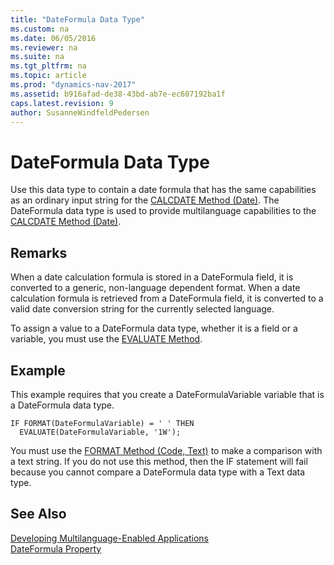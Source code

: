 ```yaml
---
title: "DateFormula Data Type"
ms.custom: na
ms.date: 06/05/2016
ms.reviewer: na
ms.suite: na
ms.tgt_pltfrm: na
ms.topic: article
ms.prod: "dynamics-nav-2017"
ms.assetid: b916afad-de38-43bd-ab7e-ec607192ba1f
caps.latest.revision: 9
author: SusanneWindfeldPedersen
---
```

# DateFormula Data Type
Use this data type to contain a date formula that has the same capabilities as an ordinary input string for the [CALCDATE Method \(Date\)](CALCDATE-Method--Date-.md). The DateFormula data type is used to provide multilanguage capabilities to the [CALCDATE Method \(Date\)](../methods/devenv-calcdate-method-date.md).  

## Remarks  
 When a date calculation formula is stored in a DateFormula field, it is converted to a generic, non-language dependent format. When a date calculation formula is retrieved from a DateFormula field, it is converted to a valid date conversion string for the currently selected language.  

 To assign a value to a DateFormula data type, whether it is a field or a variable, you must use the [EVALUATE Method](../methods/devenv-evaluate-method.md).  

## Example  
 This example requires that you create a DateFormulaVariable variable that is a DateFormula data type.  

```  
IF FORMAT(DateFormulaVariable) = ' ' THEN  
  EVALUATE(DateFormulaVariable, '1W');  
```  

 You must use the [FORMAT Method \(Code, Text\)](../methods/devenv-format-method-code-text.md) to make a comparison with a text string. If you do not use this method, then the IF statement will fail because you cannot compare a DateFormula data type with a Text data type.  

## See Also  
 [Developing Multilanguage-Enabled Applications](Developing-Multilanguage-Enabled-Applications.md)   
 [DateFormula Property](../devenv-dateformula-property.md)
